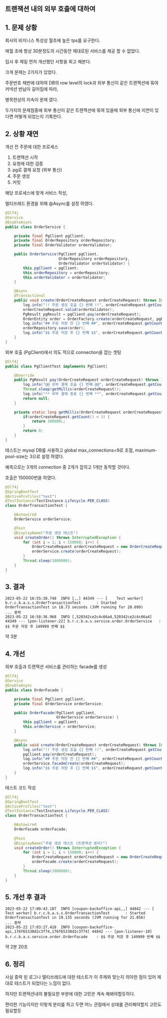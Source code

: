 ## **트랜잭션 내의 외부 호출에 대하여**

## 1. 문제 상황

회사의 비지니스 특성상 월초에 높은 tps를 요구한다. 

매월 초에 항상 30분정도의 시간동안 제대로된 서비스를 제공 할 수 없었다.

입사 후 제일 먼저 개선했던 사항을 회고 해본다.

크게 문제는 2가지가 있었다.

주문번호 채번에 대하여 DB의 row level의 lock과 외부 통신이 같은 트랜잭션에 묶여 커넥션 반납이 길어짐에 따라,

병목현상의 지속이 문제 였다.

두가지의 문제점중에 외부 통신이 같은 트랜잭션에 묶여 있을때 외부 통신에 지연이 있다면 어떻게 되었는지 기록한다. 

## 2. 상황 재연

개선 전 주문에 대한 프로세스

1. 트랜잭션 시작
2. 요청에 대한 검증
3. pg로 결제 요청 (외부 통신)
4. 주문 생성
5. 커밋

해당 프로세스에 맞게 서비스 작성, 

멀티쓰레드 환경을 위해 @Async를 설정 하였다.

```java
@Slf4j
@Service
@EnableAsync
public class OrderService {

    private final PgClient pgClient;
    private final OrderRepository orderRepository;
    private final OrderValidator orderValidator;

    public OrderService(PgClient pgClient,
                        OrderRepository orderRepository,
                        OrderValidator orderValidator) {
        this.pgClient = pgClient;
        this.orderRepository = orderRepository;
        this.orderValidator = orderValidator;
    }

    @Async
    @Transactional
    public void create(OrderCreateRequest orderCreateRequest) throws InterruptedException {
        log.info("!! 주문 생성 호출 {} 번째 !!", orderCreateRequest.getCount());
        orderCreateRequest.valid(orderValidator);
        PgResult pgResult = pgClient.pay(orderCreateRequest);
        OrderEntity order = OrderFactory.create(orderCreateRequest, pgResult);
        log.info("## 주문 저장 전 {} 번째 ##", orderCreateRequest.getCount());
        orderRepository.save(order);
        log.info("$$ 주문 저장 후 {} 번째 $$", orderCreateRequest.getCount());
    }
}
```

외부 호출 (PgClient)에서 의도 적으로 connection을 잡는 셋팅

```java
@Slf4j
public class PgClientTest implements PgClient{

    @Override
    public PgResult pay(OrderCreateRequest orderCreateRequest) throws InterruptedException {
        log.info("@@ 외부 결제 호출 {} 번째 @@", orderCreateRequest.getCount());
        Thread.sleep(getMillis(orderCreateRequest));
        log.info("** 외부 결제 종료 {} 번째 **", orderCreateRequest.getCount());
        return null;
    }

    private static long getMillis(OrderCreateRequest orderCreateRequest) {
        if(orderCreateRequest.getCount() < 3) {
            return 300000L;
        }
        return 0;
    }
}
```

테스트는 mysql DB를 사용하고 global max_connections=9로 조절, maximum-pool-size는 3으로 설정 하였다.

예측으로는 3개의 connection 중 2개가 잡히고 1개만 동작할 것이다.

호출은 150000번을 하였다.

```java
@Slf4j
@SpringBootTest
@ActiveProfiles("test")
@TestInstance(TestInstance.Lifecycle.PER_CLASS)
class OrderTransactionTest {

    @Autowired
    OrderService orderService;

    @Test
    @DisplayName("주문 생성 테스트")
    void createOrder() throws InterruptedException {
        for (int i = 1; i < 150000; i++) {
            OrderCreateRequest orderCreateRequest = new OrderCreateRequest(i);
            orderService.create(orderCreateRequest);
        }
        Thread.sleep(1000000);
    }
}
```

## 3. 결과

```
2023-05-22 16:55:38.748  INFO [,,] 44349 --- [    Test worker] b.r.c.b.a.s.s.OrderTransactionTest       : Started OrderTransactionTest in 18.73 seconds (JVM running for 20.699)
... 중략
2023-05-22 16:58:36.968  INFO [,520342ce2c4c66a4,520342ce2c4c66a4] 44349 --- [pon-listener-22] b.r.c.b.a.s.service.order.OrderService   : $$ 주문 저장 후 149999 번째 $$
```

약 3분





## 4. 개선

외부 호출과 트랜잭션 서비스를 관리하는 facade를 생성

```java
@Slf4j
@Service
@EnableAsync
public class OrderFacade {

    private final PgClient pgClient;
    private final OrderService orderService;

    public OrderFacade(PgClient pgClient,
                       OrderService orderService) {
        this.pgClient = pgClient;
        this.orderService = orderService;
    }

    @Async
    public void create(OrderCreateRequest orderCreateRequest) throws InterruptedException {
        log.info("!! 주문 생성 호출 {} 번째 !!", orderCreateRequest.getCount());
        pgClient.pay(orderCreateRequest);
        log.info("## 주문 저장 전 {} 번째 ##", orderCreateRequest.getCount());
        orderService.facadeCreate(orderCreateRequest);
        log.info("$$ 주문 저장 후 {} 번째 $$", orderCreateRequest.getCount());
    }
}
```

테스트 코드 작성

```java
@Slf4j
@SpringBootTest
@ActiveProfiles("test")
@TestInstance(TestInstance.Lifecycle.PER_CLASS)
class OrderTransactionTest {

    @Autowired
    OrderFacade orderFacade;
    
    @Test
    @DisplayName("주문 생성 테스트 (트랜잭션 분리)")
    void createOrder() throws InterruptedException {
        for (int i = 1; i < 150000; i++) {
            OrderCreateRequest orderCreateRequest = new OrderCreateRequest(i);
            orderFacade.create(orderCreateRequest);
        }
        Thread.sleep(1000000);
    }
}
```



## 5. 개선 후 결과

```
2023-05-22 17:00:43.187  INFO [coupon-backoffice-api,,] 44842 --- [    Test worker] b.r.c.b.a.s.s.OrderTransactionTest       : Started OrderTransactionTest in 19.135 seconds (JVM running for 21.056)
... 중략
2023-05-22 17:03:27.418  INFO [coupon-backoffice-api,176f65330d2c3f74,176f65330d2c3f74] 44842 --- [pon-listener-10] b.r.c.b.a.s.service.order.OrderFacade    : $$ 주문 저장 후 149999 번째 $$
```

약 2분 20초



## 6. 정리

사실 중략 된 로그나 멀티쓰레드에 대한 테스트가 이 주제와 맞는지 의아한 점이 있어 제대로 테스트가 되었다는 느낌이 없다.

하지만 트랜잭션내의 불필요한 부분에 대한 고민은 계속 해봐야할듯하다.

편리한 기능이지만 이렇게 분리를 하고 두면 어느 관점에서 상태를 관리해야할지 고민도 필요할듯
